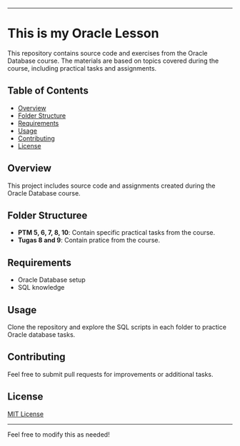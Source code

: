
---

# This is my Oracle Lesson

This repository contains source code and exercises from the Oracle Database course. The materials are based on topics covered during the course, including practical tasks and assignments.

## Table of Contents
- [Overview](#overview)
- [Folder Structure](#folder-structure)
- [Requirements](#requirements)
- [Usage](#usage)
- [Contributing](#contributing)
- [License](#license)

## Overview
This project includes source code and assignments created during the Oracle Database course.

## Folder Structuree
- **PTM 5, 6, 7, 8, 10**: Contain specific practical tasks from the course.
- **Tugas 8 and 9**: Contain pratice from the course.

## Requirements
- Oracle Database setup
- SQL knowledge

## Usage
Clone the repository and explore the SQL scripts in each folder to practice Oracle database tasks.

## Contributing
Feel free to submit pull requests for improvements or additional tasks.

## License
[MIT License](LICENSE)

--- 

Feel free to modify this as needed!
